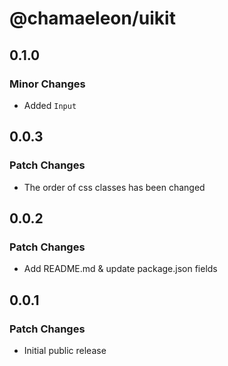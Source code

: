 # @chamaeleon/uikit

## 0.1.0

### Minor Changes

- Added `Input`

## 0.0.3

### Patch Changes

- The order of css classes has been changed

## 0.0.2

### Patch Changes

- Add README.md & update package.json fields

## 0.0.1

### Patch Changes

- Initial public release
